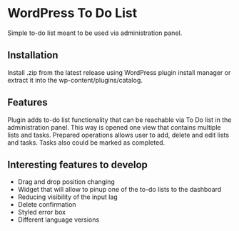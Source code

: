 # WordPress To Do List
Simple to-do list meant to be used via administration panel.
## Installation
Install .zip from the latest release using WordPress plugin install manager or extract it into the wp-content/plugins/catalog. 
## Features
Plugin adds to-do list functionality that can be reachable via To Do list in the administration panel.
This way is opened one view that contains multiple lists and tasks.
Prepared operations allows user to add, delete and edit lists and tasks.
Tasks also could be marked as completed.
## Interesting features to develop
- Drag and drop position changing
- Widget that will allow to pinup one of the to-do lists to the dashboard
- Reducing visibility of the input lag
- Delete confirmation
- Styled error box
- Different language versions
